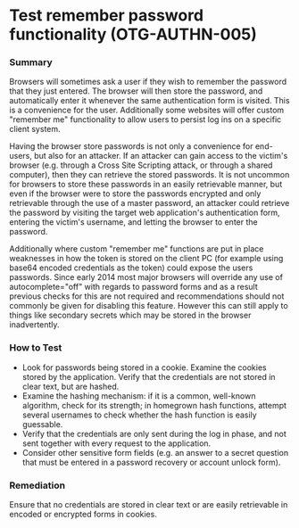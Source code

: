 # Test remember password functionality (OTG-AUTHN-005)



### Summary

Browsers will sometimes ask a user if they wish to remember the password that they just entered. The browser will then store the password, and automatically enter it whenever the same authentication form is visited. This is a convenience for the user.
Additionally some websites will offer custom "remember me" functionality to allow users to persist log ins on a specific client system.


Having the browser store passwords is not only a convenience for end-users, but also for an attacker. If an attacker can gain access to the victim's browser (e.g. through a Cross Site Scripting attack, or through a shared computer), then they can retrieve the stored passwords. It is not uncommon for browsers to store these passwords in an easily retrievable manner, but even if the browser were to store the passwords encrypted and only retrievable through the use of a master password, an attacker could retrieve the password by visiting the target web application's authentication form, entering the victim's username, and letting the browser to enter the password.


Additionally where custom "remember me" functions are put in place weaknesses in how the token is stored on the client PC (for example using base64 encoded credentials as the token) could expose the users passwords. Since early 2014 most major browsers will override any use of autocomplete="off" with regards to password forms and as a result previous checks for this are not required and recommendations should not commonly be given for disabling this feature. However this can still apply to things like secondary secrets which may be stored in the browser inadvertently.


### How to Test

* Look for passwords being stored in a cookie. Examine the cookies stored by the application. Verify that the credentials are not stored in clear text, but are hashed.
* Examine the hashing mechanism: if it is a common, well-known algorithm, check for its strength; in homegrown hash functions, attempt several usernames to check whether the hash function is easily guessable.
* Verify that the credentials are only sent during the log in phase, and not sent together with every request to the application.
* Consider other sensitive form fields (e.g. an answer to a secret question that must be entered in a password recovery or account unlock form).


### Remediation

Ensure that no credentials are stored in clear text or are easily retrievable in encoded or encrypted forms in cookies.
